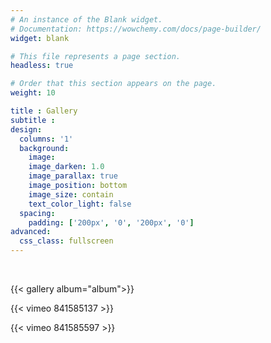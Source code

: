 ```yaml
---
# An instance of the Blank widget.
# Documentation: https://wowchemy.com/docs/page-builder/
widget: blank

# This file represents a page section.
headless: true

# Order that this section appears on the page.
weight: 10

title : Gallery
subtitle : 
design:
  columns: '1'
  background:
    image: 
    image_darken: 1.0
    image_parallax: true
    image_position: bottom
    image_size: contain
    text_color_light: false
  spacing:
    padding: ['200px', '0', '200px', '0']
advanced:
  css_class: fullscreen
---
```

<br>


{{< gallery album="album">}} 

{{< vimeo 841585137 >}}

{{< vimeo 841585597 >}}